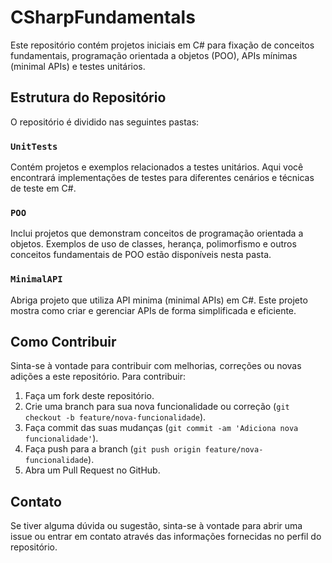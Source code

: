# CSharpFundamentals

Este repositório contém projetos iniciais em C# para fixação de conceitos fundamentais, programação orientada a objetos (POO), APIs mínimas (minimal APIs) e testes unitários. 

## Estrutura do Repositório

O repositório é dividido nas seguintes pastas:

### `UnitTests`
Contém projetos e exemplos relacionados a testes unitários. Aqui você encontrará implementações de testes para diferentes cenários e técnicas de teste em C#.

### `POO`
Inclui projetos que demonstram conceitos de programação orientada a objetos. Exemplos de uso de classes, herança, polimorfismo e outros conceitos fundamentais de POO estão disponíveis nesta pasta.

### `MinimalAPI`
Abriga projeto que utiliza API minima (minimal APIs) em C#. Este projeto mostra como criar e gerenciar APIs de forma simplificada e eficiente.

## Como Contribuir

Sinta-se à vontade para contribuir com melhorias, correções ou novas adições a este repositório. Para contribuir:

1. Faça um fork deste repositório.
2. Crie uma branch para sua nova funcionalidade ou correção (`git checkout -b feature/nova-funcionalidade`).
3. Faça commit das suas mudanças (`git commit -am 'Adiciona nova funcionalidade'`).
4. Faça push para a branch (`git push origin feature/nova-funcionalidade`).
5. Abra um Pull Request no GitHub.


## Contato

Se tiver alguma dúvida ou sugestão, sinta-se à vontade para abrir uma issue ou entrar em contato através das informações fornecidas no perfil do repositório.

